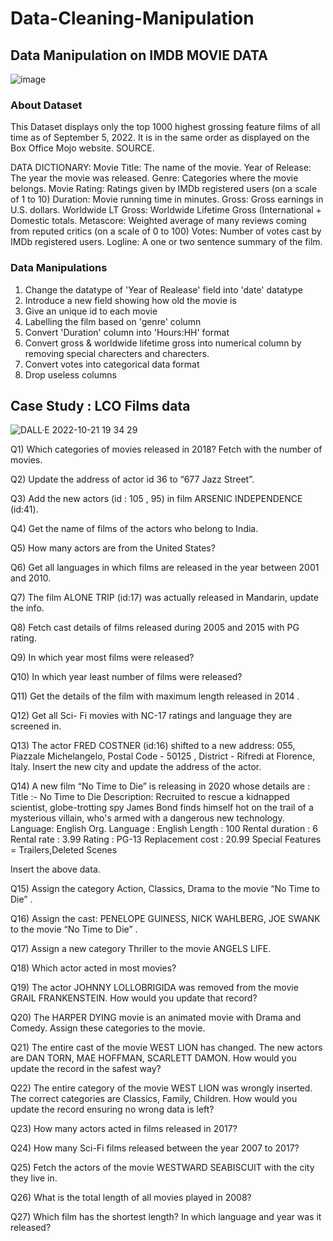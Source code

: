# Data-Cleaning-Manipulation

## Data Manipulation on IMDB MOVIE DATA
![image](https://user-images.githubusercontent.com/76867868/197213592-44b9d057-fa7f-4853-9ab4-7e056f1f1a85.png)

### About Dataset
This Dataset displays only the top 1000 highest grossing feature films of all time as of September 5, 2022. It is in the same order as displayed on the Box Office Mojo website. SOURCE.

DATA DICTIONARY:
Movie Title: The name of the movie.
Year of Release: The year the movie was released.
Genre: Categories where the movie belongs.
Movie Rating: Ratings given by IMDb registered users (on a scale of 1 to 10)
Duration: Movie running time in minutes.
Gross: Gross earnings in U.S. dollars.
Worldwide LT Gross: Worldwide Lifetime Gross (International + Domestic totals.
Metascore: Weighted average of many reviews coming from reputed critics (on a scale of 0 to 100)
Votes: Number of votes cast by IMDb registered users.
Logline: A one or two sentence summary of the film.

### Data Manipulations
1. Change the datatype of 'Year of Realease' field into 'date' datatype
2. Introduce a new field showing how old the movie is
3. Give an unique id to each movie
4. Labelling the film based on 'genre' column
5. Convert 'Duration' column into 'Hours:HH' format
6. Convert gross & worldwide lifetime gross into numerical column by removing special charecters and charecters.
7. Convert votes into categorical data format
8. Drop useless columns

## Case Study : LCO Films data
![DALL·E 2022-10-21 19 34 29](https://user-images.githubusercontent.com/76867868/197214901-022c159d-fa72-4c49-bb43-a027f289574f.png)

Q1) Which categories of movies released in 2018? Fetch with the number of movies. 

Q2) Update the address of actor id 36 to “677 Jazz Street”.

Q3) Add the new actors (id : 105 , 95) in film  ARSENIC INDEPENDENCE (id:41).

Q4) Get the name of films of the actors who belong to India.

Q5) How many actors are from the United States?

Q6) Get all languages in which films are released in the year between 2001 and 2010.

Q7) The film ALONE TRIP (id:17) was actually released in Mandarin, update the info.

Q8) Fetch cast details of films released during 2005 and 2015 with PG rating.

Q9) In which year most films were released?

Q10) In which year least number of films were released?

Q11) Get the details of the film with maximum length released in 2014 .

Q12) Get all Sci- Fi movies with NC-17 ratings and language they are screened in.

Q13) The actor FRED COSTNER (id:16) shifted to a new address:
 055,  Piazzale Michelangelo, Postal Code - 50125 , District - Rifredi at Florence, Italy. 
Insert the new city and update the address of the actor.

Q14) A new film “No Time to Die” is releasing in 2020 whose details are : 
Title :- No Time to Die
Description: Recruited to rescue a kidnapped scientist, globe-trotting spy James Bond finds himself hot on the trail of a mysterious villain, who's armed with a dangerous new technology.
Language: English
Org. Language : English
Length : 100
Rental duration : 6
Rental rate : 3.99
Rating : PG-13
Replacement cost : 20.99
Special Features = Trailers,Deleted Scenes

Insert the above data.

Q15) Assign the category Action, Classics, Drama  to the movie “No Time to Die” .

Q16) Assign the cast: PENELOPE GUINESS, NICK WAHLBERG, JOE SWANK to the movie “No Time to Die” .

Q17) Assign a new category Thriller  to the movie ANGELS LIFE.

Q18) Which actor acted in most movies?

Q19) The actor JOHNNY LOLLOBRIGIDA was removed from the movie GRAIL FRANKENSTEIN. How would you update that record?

Q20) The HARPER DYING movie is an animated movie with Drama and Comedy. Assign these categories to the movie.

Q21) The entire cast of the movie WEST LION has changed. The new actors are DAN TORN, MAE HOFFMAN, SCARLETT DAMON. How would you update the record in the safest way?

Q22) The entire category of the movie WEST LION was wrongly inserted. The correct categories are Classics, Family, Children. How would you update the record ensuring no wrong data is left?

Q23) How many actors acted in films released in 2017?

Q24) How many Sci-Fi films released between the year 2007 to 2017?

Q25) Fetch the actors of the movie WESTWARD SEABISCUIT with the city they live in.

Q26) What is the total length of all movies played in 2008?

Q27) Which film has the shortest length? In which language and year was it released?
